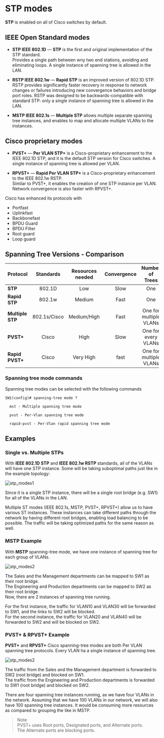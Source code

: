 # STP modes

**STP** is enabled on all of Cisco switches by default.<br>

## IEEE Open Standard modes

- **STP IEEE 802.1D** — **STP** is the first and original implementation of the STP standard.<br>
  Provides a single path between wny two end stations, avoiding and eliminating loops.
  A single instance of spanning tree is allowed in the LAN.

- **RSTP IEEE 802.1w** — **Rapid STP** is an improved version of 802.1D STP.<br>
  RSTP provides significantly faster recovery in response to network changes or failures introducing new convergence behaviors and bridge port roles.
  RSTP was designed to be backwards-compatible with standard STP: only a single instance of spanning tree is allowed in the LAN.

- **MSTP IEEE 802.1s** — **Multiple STP** allows multiple separate spanning tree instances, and enables to map and allocate multiple VLANs to the instances.

## Cisco proprietary modes

- **PVST+** — **Per VLAN STP+** is a Cisco-proprietary enhancement to the IEEE 802.1D STP, and it is the default STP version for Cisco switches.
  A single instance of spanning tree is allowed per VLAN.

- **RPVST+** — **Rapid Per VLAN STP+** is a Cisco-proprietary enhancement to the IEEE 802.1w RSTP.<br>
  Similar to PVST+, it enables the creation of one STP instance per VLAN.
  Network convergence is also faster with RPVST+.

Cisco has enhanced its protocols with

- Portfast
- Uplinkfast
- Backbonefast
- BPDU Guard
- BPDU Filter
- Root guard
- Loop guard

## Spanning Tree Versions - Comparison

| Protocol         |  Standards   | Resources needed | Convergence |    Number of Trees     |
| ---------------- | :----------: | :--------------: | :---------: | :--------------------: |
| **STP**          |    802.1D    |       Low        |    Slow     |          One           |
| **Rapid STP**    |    802.1w    |      Medium      |    Fast     |          One           |
| **Multiple STP** | 802.1s/Cisco |   Medium/High    |    Fast     | One for multiple VLANs |
| **PVST+**        |    Cisco     |       High       |    Slow     |  One for every VLANs   |
| **Rapid PVST+**  |    Cisco     |    Very High     |    fast     | One for multiple VLANs |

### Spanning tree mode commands

Spanning tree modes can be selected with the following commands

```
SW1(config)# spanning-tree mode ?

  mst - Multiple spanning tree mode

  pvst - Per-Vlan spanning tree mode

  rapid-pvst - Per-Vlan rapid spanning tree mode
```

## Examples

### Single vs. Multiple STPs

With **IEEE 802.1D STP** and **IEEE 802.1w RSTP** standards, all of the VLANs will have one STP instance.
Some will be taking suboptimal paths just like in the example topology:

<img src="https://www.dropbox.com/s/2jldo96yzznb1wx/stp_modes1.png?dl=1" alt="stp_modes1" class="inline" />

Since it is a single STP instance, there will be a single root bridge (e.g. SW1) for all of the VLANs in the LAN.

Multiple ST modes (IEEE 802.1s, MSTP, PVST+, RPVST+) allow us to have various ST instances.
These instances can take different paths through the network by having different root bridges, enabling load balancing to be possible.
The traffic will be taking optimized paths for the same reason as well.

### MSTP Example

With **MSTP** spanning-tree mode, we have one instance of spanning tree for each group of VLANs.

<img src="https://www.dropbox.com/s/j33l6dz0t3yj3rc/stp_modes2.png?dl=1" alt="stp_modes2" class="inline" />

The Sales and the Management departments can be mapped to SW1 as their root bridge.<br>
The Engineering and Production departments can be mapped to SW2 as their root bridge.<br>
Now, there are 2 instances of spanning tree running.

For the first instance, the traffic for VLAN10 and VLAN30 will be forwarded to SW1, and the links to SW2 will be blocked.<br>
For the second instance, the traffic for VLAN20 and VLAN40 will be forwarded to SW2 and will be blocked on SW2.

### PVST+ & RPVST+ Example

**PVST+** and **RPVST+** Cisco spanning-tree modes are both Per VLAN spanning tree protocols.
Every VLAN ha a single instance of spanning tree.

<img src="https://www.dropbox.com/s/j33l6dz0t3yj3rc/stp_modes2.png?dl=1" alt="stp_modes2" class="inline" />

The traffic from the Sales and the Management department is forwarded to SW2 (root bridge) and blocked on SW1.<br>
The traffic from the Engineering and Production departments is forwarded to SW1 (root bridge) and blocked on SW2.

There are four spanning tree instances running, as we have four VLANs in the network.
Assuming that we have 100 VLANs in our network, we will also have 100 spanning tree instances.
It would be consuming more resources as compared to grouping the like in MSTP.

> Note<br>
> PVST+ uses Root ports, Designated ports, and Alternate ports.<br>
> The Alternate ports are blocking ports.
